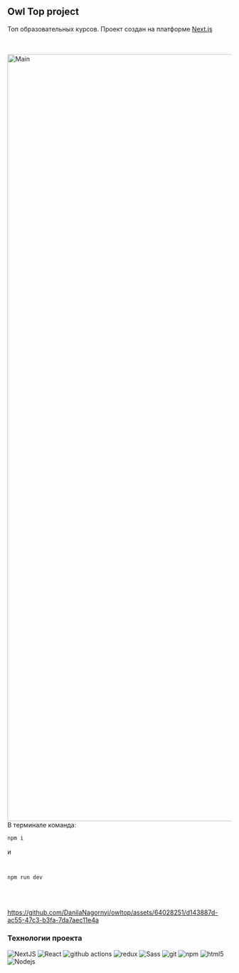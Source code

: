 ## Owl Top project

Топ образовательных курсов. Проект создан на платформе [Next.js](https://nextjs.org/)

<br/>
<br/>

<img width="1719" alt="Main" src="https://github.com/DanilaNagornyi/owltop/assets/64028251/18d22bb4-31ae-48c1-97bc-c6dee6ae9c10">


<br/>
В терминале командa:

```javascript
npm i
```
и

```javascript


npm run dev
```
<br/>
<br/>

https://github.com/DanilaNagornyi/owltop/assets/64028251/d143887d-ac55-47c3-b3fa-7da7aec11e4a


<h3>Технологии проекта</h3>
<p>
  <img alt="NextJS" src="https://img.shields.io/badge/-NextJS-45b8d8?style=flat-square&logo=react&logoColor=white" />
  <img alt="React" src="https://img.shields.io/badge/-React-45b8d8?style=flat-square&logo=react&logoColor=white" />
  <img alt="github actions" src="https://img.shields.io/badge/-Github_Actions-2088FF?style=flat-square&logo=github-actions&logoColor=white" />
  <img alt="redux" src="https://img.shields.io/badge/-Redux-764ABC?style=flat-square&logo=redux&logoColor=white" />
  <img alt="Sass" src="https://img.shields.io/badge/-Sass-CC6699?style=flat-square&logo=sass&logoColor=white" />
  <img alt="git" src="https://img.shields.io/badge/-Git-F05032?style=flat-square&logo=git&logoColor=white" />
  <img alt="npm" src="https://img.shields.io/badge/-NPM-CB3837?style=flat-square&logo=npm&logoColor=white" />
  <img alt="html5" src="https://img.shields.io/badge/-HTML5-E34F26?style=flat-square&logo=html5&logoColor=white" />
  <img alt="Nodejs" src="https://img.shields.io/badge/-Nodejs-43853d?style=flat-square&logo=Node.js&logoColor=white" />
</p>
